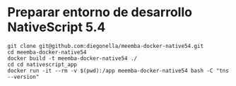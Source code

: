 ﻿

# Preparar entorno de desarrollo NativeScript 5.4

    git clone git@github.com:diegonella/meemba-docker-native54.git
    cd meemba-docker-native54
    docker build -t meemba-docker-native54 ./
    cd cd nativescript_app
    docker run -it --rm -v $(pwd):/app meemba-docker-native54 bash -C "tns --version"

